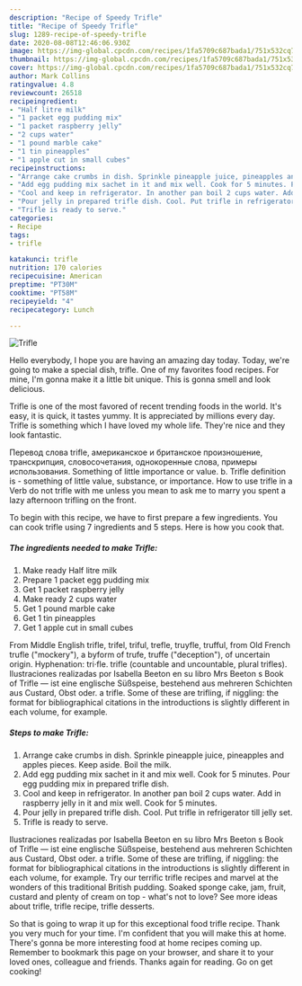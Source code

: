 ```yaml
---
description: "Recipe of Speedy Trifle"
title: "Recipe of Speedy Trifle"
slug: 1289-recipe-of-speedy-trifle
date: 2020-08-08T12:46:06.930Z
image: https://img-global.cpcdn.com/recipes/1fa5709c687bada1/751x532cq70/trifle-recipe-main-photo.jpg
thumbnail: https://img-global.cpcdn.com/recipes/1fa5709c687bada1/751x532cq70/trifle-recipe-main-photo.jpg
cover: https://img-global.cpcdn.com/recipes/1fa5709c687bada1/751x532cq70/trifle-recipe-main-photo.jpg
author: Mark Collins
ratingvalue: 4.8
reviewcount: 26518
recipeingredient:
- "Half litre milk"
- "1 packet egg pudding mix"
- "1 packet raspberry jelly"
- "2 cups water"
- "1 pound marble cake"
- "1 tin pineapples"
- "1 apple cut in small cubes"
recipeinstructions:
- "Arrange cake crumbs in dish. Sprinkle pineapple juice, pineapples and apples pieces. Keep aside. Boil the milk."
- "Add egg pudding mix sachet in it and mix well. Cook for 5 minutes. Pour egg pudding mix in prepared trifle dish."
- "Cool and keep in refrigerator. In another pan boil 2 cups water. Add in raspberry jelly in it and mix well. Cook for 5 minutes."
- "Pour jelly in prepared trifle dish. Cool. Put trifle in refrigerator till jelly set."
- "Trifle is ready to serve."
categories:
- Recipe
tags:
- trifle

katakunci: trifle 
nutrition: 170 calories
recipecuisine: American
preptime: "PT30M"
cooktime: "PT58M"
recipeyield: "4"
recipecategory: Lunch

---
```



![Trifle](https://img-global.cpcdn.com/recipes/1fa5709c687bada1/751x532cq70/trifle-recipe-main-photo.jpg)

Hello everybody, I hope you are having an amazing day today. Today, we're going to make a special dish, trifle. One of my favorites food recipes. For mine, I'm gonna make it a little bit unique. This is gonna smell and look delicious.

Trifle is one of the most favored of recent trending foods in the world. It's easy, it is quick, it tastes yummy. It is appreciated by millions every day. Trifle is something which I have loved my whole life. They're nice and they look fantastic.

Перевод слова trifle, американское и британское произношение, транскрипция, словосочетания, однокоренные слова, примеры использования. Something of little importance or value. b. Trifle definition is - something of little value, substance, or importance. How to use trifle in a Verb do not trifle with me unless you mean to ask me to marry you spent a lazy afternoon trifling on the front.


To begin with this recipe, we have to first prepare a few ingredients. You can cook trifle using 7 ingredients and 5 steps. Here is how you cook that.

<!--inarticleads1-->

##### The ingredients needed to make Trifle:

1. Make ready Half litre milk
1. Prepare 1 packet egg pudding mix
1. Get 1 packet raspberry jelly
1. Make ready 2 cups water
1. Get 1 pound marble cake
1. Get 1 tin pineapples
1. Get 1 apple cut in small cubes


From Middle English trifle, trifel, triful, trefle, truyfle, trufful, from Old French trufle (&#34;mockery&#34;), a byform of trufe, truffe (&#34;deception&#34;), of uncertain origin. Hyphenation: tri‧fle. trifle (countable and uncountable, plural trifles). Ilustraciones realizadas por Isabella Beeton en su libro Mrs Beeton s Book of Trifle — ist eine englische Süßspeise, bestehend aus mehreren Schichten aus Custard, Obst oder. a trifle. Some of these are trifling, if niggling: the format for bibliographical citations in the introductions is slightly different in each volume, for example. 

<!--inarticleads2-->

##### Steps to make Trifle:

1. Arrange cake crumbs in dish. Sprinkle pineapple juice, pineapples and apples pieces. Keep aside. Boil the milk.
1. Add egg pudding mix sachet in it and mix well. Cook for 5 minutes. Pour egg pudding mix in prepared trifle dish.
1. Cool and keep in refrigerator. In another pan boil 2 cups water. Add in raspberry jelly in it and mix well. Cook for 5 minutes.
1. Pour jelly in prepared trifle dish. Cool. Put trifle in refrigerator till jelly set.
1. Trifle is ready to serve.


Ilustraciones realizadas por Isabella Beeton en su libro Mrs Beeton s Book of Trifle — ist eine englische Süßspeise, bestehend aus mehreren Schichten aus Custard, Obst oder. a trifle. Some of these are trifling, if niggling: the format for bibliographical citations in the introductions is slightly different in each volume, for example. Try our terrific trifle recipes and marvel at the wonders of this traditional British pudding. Soaked sponge cake, jam, fruit, custard and plenty of cream on top - what&#39;s not to love? See more ideas about trifle, trifle recipe, trifle desserts. 

So that is going to wrap it up for this exceptional food trifle recipe. Thank you very much for your time. I'm confident that you will make this at home. There's gonna be more interesting food at home recipes coming up. Remember to bookmark this page on your browser, and share it to your loved ones, colleague and friends. Thanks again for reading. Go on get cooking!
